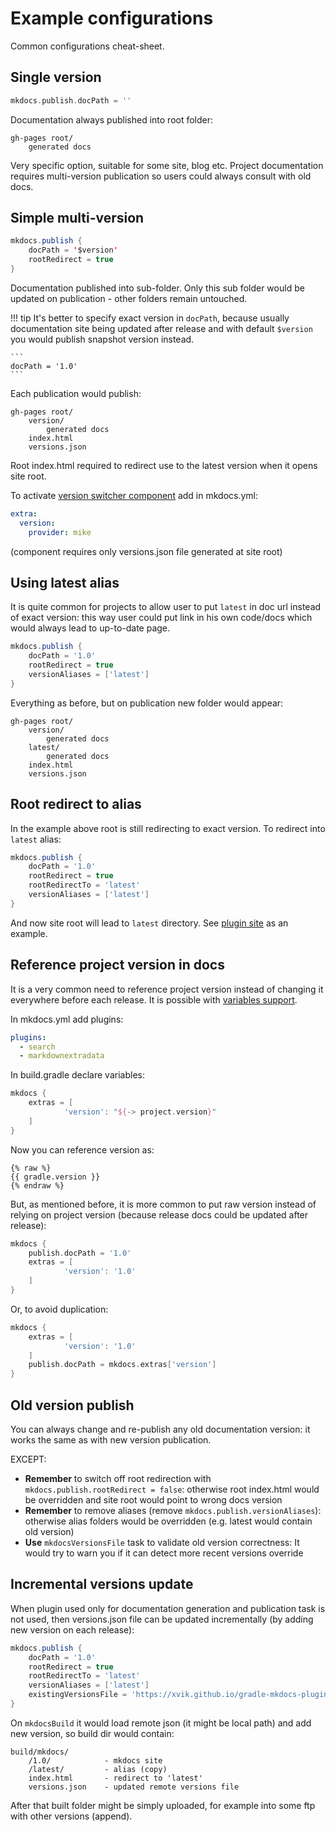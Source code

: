 # Example configurations

Common configurations cheat-sheet.

## Single version

```groovy
mkdocs.publish.docPath = ''
```

Documentation always published into root folder:

```
gh-pages root/
    generated docs
```

Very specific option, suitable for some site, blog etc. 
Project documentation requires multi-version publication so users could 
always consult with old docs.

## Simple multi-version

```java
mkdocs.publish {
    docPath = '$version'  
    rootRedirect = true
}
```

Documentation published into sub-folder. Only this sub folder would be updated on
publication - other folders remain untouched.

!!! tip
    It's better to specify exact version in `docPath`, because usually documentation site being
    updated after release and with default `$version` you would publish snapshot version instead.
    
    ```
    docPath = '1.0'  
    ```

Each publication would publish:

```
gh-pages root/
    version/
        generated docs
    index.html
    versions.json    
```

Root index.html required to redirect use to the latest version when it opens site root.

To activate [version switcher component](https://squidfunk.github.io/mkdocs-material/setup/setting-up-versioning/#versioning)
add in mkdocs.yml:

```yaml
extra:
  version:
    provider: mike
```

(component requires only versions.json file generated at site root)

## Using latest alias

It is quite common for projects to allow user to put `latest` in doc url
instead of exact version: this way user could put link in his own code/docs which
would always lead to up-to-date page.

```groovy
mkdocs.publish {
    docPath = '1.0'  
    rootRedirect = true
    versionAliases = ['latest']
}
```

Everything as before, but on publication new folder would appear:

```
gh-pages root/
    version/
        generated docs
    latest/
        generated docs    
    index.html
    versions.json    
```

## Root redirect to alias

In the example above root is still redirecting to exact version. To redirect into `latest` alias: 

```groovy
mkdocs.publish {
    docPath = '1.0'  
    rootRedirect = true
    rootRedirectTo = 'latest'
    versionAliases = ['latest']
}
```

And now site root will lead to `latest` directory.
See [plugin site](https://xvik.github.io/gradle-mkdocs-plugin/) as an example.

## Reference project version in docs

It is a very common need to reference project version instead of changing it everywhere before each release.
It is possible with [variables support](guide/vars.md).

In mkdocs.yml add plugins:

```yaml
plugins:
  - search
  - markdownextradata
```

In build.gradle declare variables:

```groovy
mkdocs {
    extras = [
            'version': "${-> project.version}"
    ]
}
```

Now you can reference version as:

```
{% raw %}
{{ gradle.version }}
{% endraw %}
```

But, as mentioned before, it is more common to put raw version instead of relying on project version (because release docs could be updated after release):

```groovy
mkdocs {
    publish.docPath = '1.0'
    extras = [
            'version': '1.0'
    ]
}
```

Or, to avoid duplication:

```groovy
mkdocs {
    extras = [
            'version': '1.0'
    ]
    publish.docPath = mkdocs.extras['version']
}
```

## Old version publish

You can always change and re-publish any old documentation version: it works
the same as with new version publication.

EXCEPT:

* **Remember** to switch off root redirection with `mkdocs.publish.rootRedirect = false`:
  otherwise root index.html would be overridden and site root would point to wrong docs version
* **Remember** to remove aliases (remove `mkdocs.publish.versionAliases`):
  otherwise alias folders would be overridden (e.g. latest would contain old version)
* **Use** `mkdocsVersionsFile` task to validate old version correctness:
  It would try to warn you if it can detect more recent versions override

## Incremental versions update

When plugin used only for documentation generation and publication task is not used, then
versions.json file can be updated incrementally (by adding new version on each release):

```groovy
mkdocs.publish {
    docPath = '1.0'  
    rootRedirect = true
    rootRedirectTo = 'latest'
    versionAliases = ['latest']
    existingVersionsFile = 'https://xvik.github.io/gradle-mkdocs-plugin/versions.json'
}
```

On `mkdocsBuild` it would load remote json (it might be local path) and add new version, so build dir would contain:

```
build/mkdocs/
    /1.0/            - mkdocs site
    /latest/         - alias (copy)
    index.html       - redirect to 'latest'
    versions.json    - updated remote versions file    
```

After that built folder might be simply uploaded, for example into some ftp with other versions
(append).